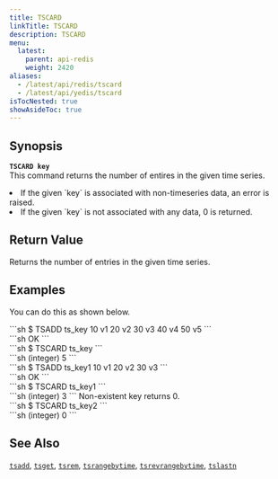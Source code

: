 ```yaml
---
title: TSCARD
linkTitle: TSCARD
description: TSCARD
menu:
  latest:
    parent: api-redis
    weight: 2420
aliases:
  - /latest/api/redis/tscard
  - /latest/api/yedis/tscard
isTocNested: true
showAsideToc: true
---
```


## Synopsis
<b>`TSCARD key`</b><br>
This command returns the number of entires in the given time series.

<li>If the given `key` is associated with non-timeseries data, an error is raised.</li>
<li>If the given `key` is not associated with any data, 0 is returned.</li>

## Return Value
Returns the number of entries in the given time series.

## Examples

You can do this as shown below.
<div class='copy separator-dollar'>
```sh
$ TSADD ts_key 10 v1 20 v2 30 v3 40 v4 50 v5
```
</div>
```sh
OK
```
<div class='copy separator-dollar'>
```sh
$ TSCARD ts_key
```
</div>
```sh
(integer) 5
```
<div class='copy separator-dollar'>
```sh
$ TSADD ts_key1 10 v1 20 v2 30 v3
```
</div>
```sh
OK
```
<div class='copy separator-dollar'>
```sh
$ TSCARD ts_key1
```
</div>
```sh
(integer) 3
```
Non-existent key returns 0.
<div class='copy separator-dollar'>
```sh
$ TSCARD ts_key2
```
</div>
```sh
(integer) 0
```

## See Also
[`tsadd`](../tsadd/), [`tsget`](../tsget/), [`tsrem`](../tsrem/),
[`tsrangebytime`](../tsrangebytime), [`tsrevrangebytime`](../tsrevrangebytime),
[`tslastn`](../tslastn)
